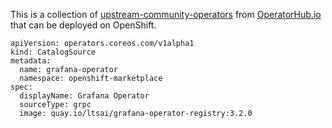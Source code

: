 This is a collection of [upstream-community-operators](https://github.com/operator-framework/community-operators/tree/master/upstream-community-operators) from [OperatorHub.io](https://operatorhub.io/) that can be deployed on OpenShift.

```
apiVersion: operators.coreos.com/v1alpha1
kind: CatalogSource
metadata:
  name: grafana-operator
  namespace: openshift-marketplace
spec:
  displayName: Grafana Operator
  sourceType: grpc
  image: quay.io/ltsai/grafana-operator-registry:3.2.0
```
